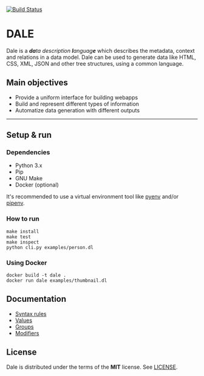 [![Build Status](https://travis-ci.org/hacktoon/dale.svg?branch=master)](https://travis-ci.org/hacktoon/dale)

# DALE

Dale is a _**da**ta description **l**anguag**e**_ which describes the metadata, context and relations in a data model. Dale can be used to generate data like HTML, CSS, XML, JSON and other tree structures, using a common language.


## Main objectives
 * Provide a uniform interface for building webapps
 * Build and represent different types of information
 * Automatize data generation with different outputs

---

## Setup & run

### Dependencies

 * Python 3.x
 * Pip
 * GNU Make
 * Docker (optional)

It's recommended to use a virtual environment tool like [pyenv](https://github.com/pyenv/pyenv) and/or [pipenv](https://github.com/pypa/pipenv).


### How to run

```
make install
make test
make inspect
python cli.py examples/person.dl
```


### Using Docker

```
docker build -t dale .
docker run dale examples/thumbnail.dl
```


## Documentation

 * [Syntax rules](docs/syntax-rules.md)
 * [Values](docs/values.md)
 * [Groups](docs/groups.md)
 * [Modifiers](docs/modifiers.md)


## License

Dale is distributed under the terms of the **MIT** license. See [LICENSE](LICENSE.md).
